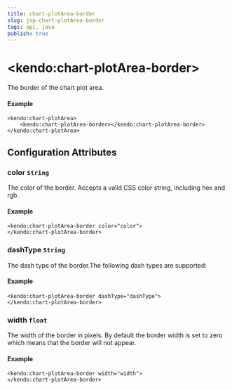 ```yaml
---
title: chart-plotArea-border
slug: jsp-chart-plotArea-border
tags: api, java
publish: true
---
```


# \<kendo:chart-plotArea-border\>

The border of the chart plot area.

#### Example
    <kendo:chart-plotArea>
        <kendo:chart-plotArea-border></kendo:chart-plotArea-border>
    </kendo:chart-plotArea>

## Configuration Attributes

### color `String`

The color of the border. Accepts a valid CSS color string, including hex and rgb.

#### Example
    <kendo:chart-plotArea-border color="color">
    </kendo:chart-plotArea-border>

### dashType `String`

The dash type of the border.The following dash types are supported:

#### Example
    <kendo:chart-plotArea-border dashType="dashType">
    </kendo:chart-plotArea-border>

### width `float`

The width of the border in pixels. By default the border width is set to zero which means that the border will not appear.

#### Example
    <kendo:chart-plotArea-border width="width">
    </kendo:chart-plotArea-border>

